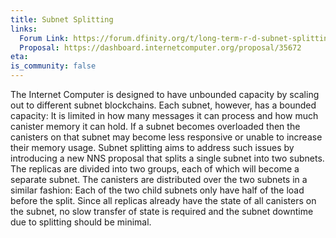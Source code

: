 ```yaml
---
title: Subnet Splitting
links:
  Forum Link: https://forum.dfinity.org/t/long-term-r-d-subnet-splitting-proposal/9402/4
  Proposal: https://dashboard.internetcomputer.org/proposal/35672
eta:
is_community: false
---
```


The Internet Computer is designed to have unbounded capacity by scaling out to different subnet blockchains. 
Each subnet, however, has a bounded capacity: It is limited in how many messages it can process and how much canister memory it can hold. 
If a subnet becomes overloaded then the canisters on that subnet may become less responsive or unable to increase their memory usage. 
Subnet splitting aims to address such issues by introducing a new NNS proposal that splits a single subnet into two subnets. 
The replicas are divided into two groups, each of which will become a separate subnet. 
The canisters are distributed over the two subnets in a similar fashion: 
Each of the two child subnets only have half of the load before the split. 
Since all replicas already have the state of all canisters on the subnet, no slow transfer of state is required and the subnet downtime due to splitting should be minimal.